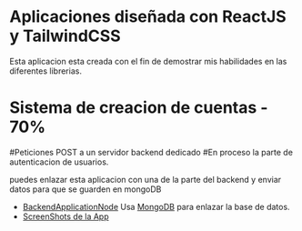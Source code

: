 # Aplicaciones diseñada con ReactJS y TailwindCSS

Esta aplicacion esta creada con el fin de demostrar mis habilidades en las diferentes librerias.
# Sistema de creacion de cuentas - 70%

#Peticiones POST a un servidor backend dedicado
#En proceso la parte de autenticacion de usuarios.

puedes enlazar esta aplicacion con una de la parte del backend y enviar datos para que se guarden en mongoDB

- [BackendApplicationNode](https://github.com/af01camacho/BackendApiAplication) Usa [MongoDB]([https://babeljs.io/](https://www.mongodb.com/es)) para enlazar la base de datos.
- [ScreenShots de la App](https://prnt.sc/f-mHUA9eae6C)  
